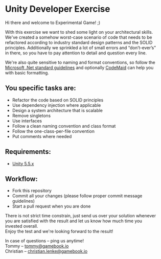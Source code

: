# Unity Developer Exercise

Hi there and welcome to Experimental Game! ;)  

With this exercise we want to shed some light on your architectural skills.  
We've created a somehow worst-case scenario of code that needs to be refactored according to industry standard design patterns and the SOLID principles. Additionally we sprinkled a lot of small errors and “don’t-ever’s” in there, so you have to pay attention to detail and question every line.  

We're also quite sensitive to naming and format conventions, so follow the [Microsoft .Net standard guidelines](https://msdn.microsoft.com/en-us/library/ms229002(v=vs.110).aspx) and optionally [CodeMaid](http://www.codemaid.net/) can help you with basic formatting.

## You specific tasks are:
*	Refactor the code based on SOLID principles
* Use dependency injection where applicable
* Design a system architecture that is scalable
* Remove singletons
* Use interfaces
* Follow a clean naming convention and class format
* Follow the one-class-per-file convention
* Put comments where needed

## Requirements:
* [Unity 5.5.x](http://unity3d.com/get-unity)

## Workflow:
- Fork this repository
- Commit all your changes (please follow proper commit message guidelines)
- Start a pull request when you are done

There is not strict time constrain, just send us over your solution whenever you are satisfied with the result and let us know how much time you invested overall.  
Enjoy the test and we're looking forward to the result!

In case of questions – ping us anytime!  
Tommy – tommy@gamebook.io  
Christian – christian.lenke@gamebook.io
